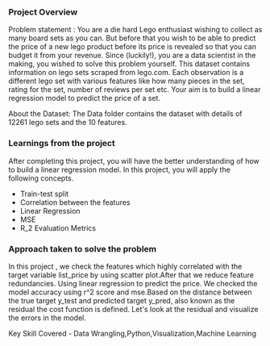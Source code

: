 ### Project Overview

 Problem statement : 
You are a die hard Lego enthusiast wishing to collect as many board sets as you can. But before that you wish to be able to predict the price of a new lego product before its price is revealed so that you can budget it from your revenue. Since (luckily!), you are a data scientist in the making, you wished to solve this problem yourself. This dataset contains information on lego sets scraped from lego.com. Each observation is a different lego set with various features like how many pieces in the set, rating for the set, number of reviews per set etc. Your aim is to build a linear regression model to predict the price of a set.

About the Dataset:
The Data folder contains the dataset with details of 12261 lego sets and the 10 features. 







### Learnings from the project

 After completing this project, you will have the better understanding of how to build a linear regression model. In this project, you will apply the following concepts.

- Train-test split
- Correlation between the features
- Linear Regression
- MSE 
- R_2 Evaluation Metrics


### Approach taken to solve the problem

 In this project , we check the features which highly correlated with the target variable list_price by using scatter plot.After that we reduce feature redundancies. Using linear regression to predict the price. We checked the model accuracy using r^2 score and mse.Based on the distance between the true target y_test and predicted target y_pred, also known as the residual the cost function is defined. Let's look at the residual and visualize the errors in the model.

Key Skill Covered - Data Wrangling,Python,Visualization,Machine Learning


